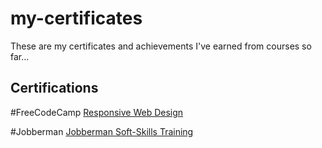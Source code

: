 # my-certificates

These are my certificates and achievements I've earned from courses so far...

## Certifications

#FreeCodeCamp
<a href="https://www.freecodecamp.org/certification/drkanno/responsive-web-design">Responsive Web Design</a>

#Jobberman
<a href="https://drive.google.com/file/d/1D6GBctV6Q0Er9V6NnXkI7KIOY1xGdOAZ/view?usp=sharing">Jobberman Soft-Skills Training</a>
